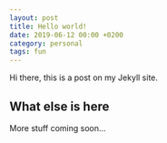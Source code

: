```yaml
---
layout: post
title: Hello world!
date: 2019-06-12 00:00 +0200
category: personal
tags: fun
---
```


Hi there, this is a post on my Jekyll site.

## What else is here

More stuff coming soon...